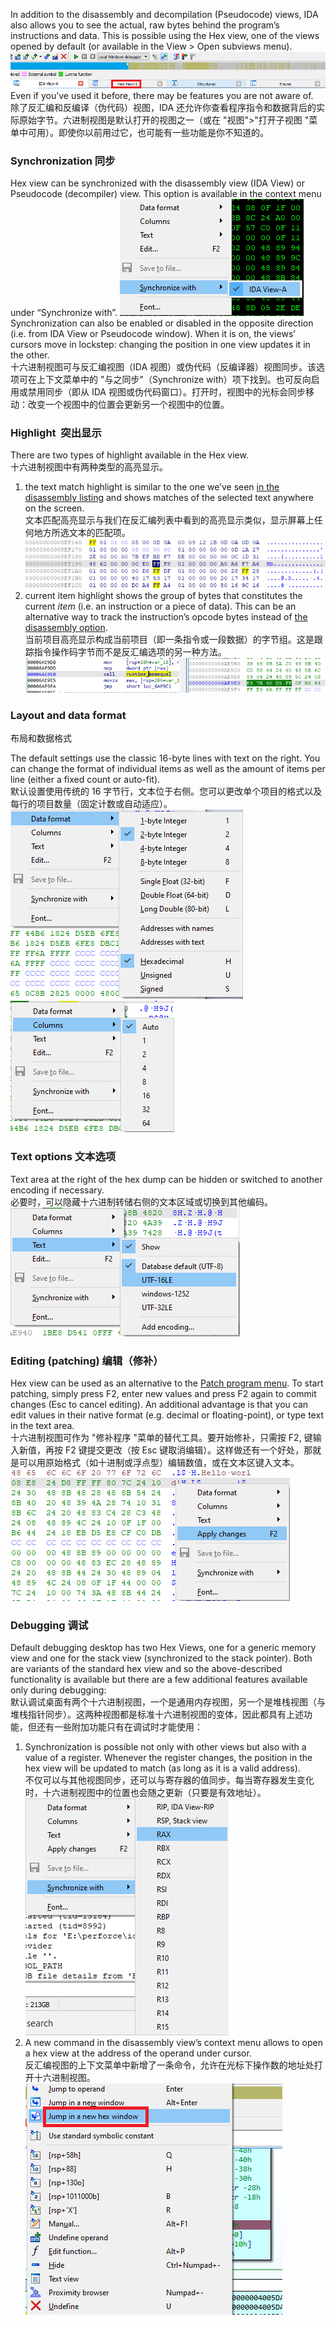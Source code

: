 In addition to the disassembly and decompilation (Pseudocode) views, IDA also allows you to see the actual, raw bytes behind the program’s instructions and data. This is possible using the Hex view, one of the views opened by default (or available in the View > Open subviews menu). ![](assets/2021/05/hexview_tab.png) Even if you’ve used it before, there may be features you are not aware of.  
除了反汇编和反编译（伪代码）视图，IDA 还允许你查看程序指令和数据背后的实际原始字节。六进制视图是默认打开的视图之一（或在 "视图">"打开子视图 "菜单中可用）。即使你以前用过它，也可能有一些功能是你不知道的。

### Synchronization 同步

Hex view can be synchronized with the disassembly view (IDA View) or Pseudocode (decompiler) view. This option is available in the context menu under “Synchronize with”. ![](assets/2021/05/hexview_sync.png) Synchronization can also be enabled or disabled in the opposite direction (i.e. from IDA View or Pseudocode window). When it is on, the views’ cursors move in lockstep: changing the position in one view updates it in the other.  
十六进制视图可与反汇编视图（IDA 视图）或伪代码（反编译器）视图同步。该选项可在上下文菜单中的 "与之同步"（Synchronize with）项下找到。也可反向启用或禁用同步（即从 IDA 视图或伪代码窗口）。打开时，视图中的光标会同步移动：改变一个视图中的位置会更新另一个视图中的位置。

### Highlight  突出显示

There are two types of highlight available in the Hex view.  
十六进制视图中有两种类型的高亮显示。

1.  the text match highlight is similar to the one we’ve seen [in the disassembly listing](https://www.hex-rays.com/blog/igor-tip-of-the-week-05-highlight/) and shows matches of the selected text anywhere on the screen.  
    文本匹配高亮显示与我们在反汇编列表中看到的高亮显示类似，显示屏幕上任何地方所选文本的匹配项。![](assets/2021/05/hexview_highlight.png)
2.  current item highlight shows the group of bytes that constitutes the current _item_ (i.e. an instruction or a piece of data). This can be an alternative way to track the instruction’s opcode bytes instead of [the disassembly option](https://www.hex-rays.com/blog/igors-tip-of-the-week-26-disassembly-options-2/).  
    当前项目高亮显示构成当前项目（即一条指令或一段数据）的字节组。这是跟踪指令操作码字节而不是反汇编选项的另一种方法。![](assets/2021/05/hexview_highlight2.png)

### Layout and data format  
布局和数据格式

The default settings use the classic 16-byte lines with text on the right. You can change the format of individual items as well as the amount of items per line (either a fixed count or auto-fit).  
默认设置使用传统的 16 字节行，文本位于右侧。您可以更改单个项目的格式以及每行的项目数量（固定计数或自动适应）。![](assets/2021/05/hexview_format.png)![](assets/2021/05/hexview_cols.png)

### Text options 文本选项

Text area at the right of the hex dump can be hidden or switched to another encoding if necessary.  
必要时，可以隐藏十六进制转储右侧的文本区域或切换到其他编码。![](assets/2021/05/hexview_text.png)

### Editing (patching) 编辑（修补）

Hex view can be used as an alternative to the [Patch program menu](https://www.hex-rays.com/blog/igors-tip-of-the-week-37-patching/). To start patching, simply press F2, enter new values and press F2 again to commit changes (Esc to cancel editing). An additional advantage is that you can edit values in their native format (e.g. decimal or floating-point), or type text in the text area.  
十六进制视图可作为 "修补程序 "菜单的替代工具。要开始修补，只需按 F2, 键输入新值，再按 F2 键提交更改（按 Esc 键取消编辑）。这样做还有一个好处，那就是可以用原始格式（如十进制或浮点型）编辑数值，或在文本区键入文本。![](assets/2021/05/hexview_patch.png)

### Debugging 调试

Default debugging desktop has two Hex Views, one for a generic memory view and one for the stack view (synchronized to the stack pointer). Both are variants of the standard hex view and so the above-described functionality is available but there are a few additional features available only during debugging:  
默认调试桌面有两个十六进制视图，一个是通用内存视图，另一个是堆栈视图（与堆栈指针同步）。这两种视图都是标准十六进制视图的变体，因此都具有上述功能，但还有一些附加功能只有在调试时才能使用：

1.  Synchronization is possible not only with other views but also with a value of a register. Whenever the register changes, the position in the hex view will be updated to match (as long as it is a valid address).  
    不仅可以与其他视图同步，还可以与寄存器的值同步。每当寄存器发生变化时，十六进制视图中的位置也会随之更新（只要是有效地址）。![](assets/2021/05/hexview_syncdbg.png)
2.  A new command in the disassembly view’s context menu allows to open a hex view at the address of the operand under cursor.  
    反汇编视图的上下文菜单中新增了一条命令，允许在光标下操作数的地址处打开十六进制视图。![](assets/2021/05/hexview_dbgjump.png)